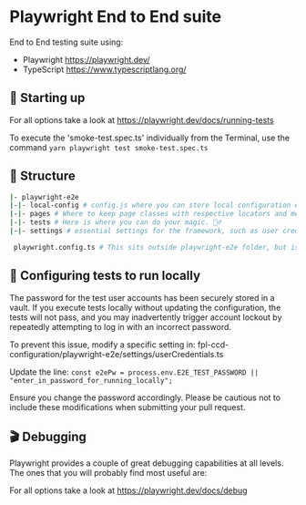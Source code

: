 # Playwright End to End suite

End to End testing suite using:

- Playwright https://playwright.dev/
- TypeScript https://www.typescriptlang.org/

## 🤖 Starting up

For all options take a look at https://playwright.dev/docs/running-tests

To execute the 'smoke-test.spec.ts' individually from the Terminal, use the command `yarn playwright test smoke-test.spec.ts`

## 📁 Structure

```sh
|- playwright-e2e
|-|- local-config # config.js where you can store local configuration e.g. default password.
|-|- pages # Where to keep page classes with respective locators and methods.
|-|- tests # Here is where you can do your magic. 🧙‍♂️
|-|- settings # essential settings for the framework, such as user credentials and URLs.

 playwright.config.ts # This sits outside playwright-e2e folder, but is the config file for playwright only tests.
```

## 🔐 Configuring tests to run locally

The password for the test user accounts has been securely stored in a vault. If you execute tests locally without updating the configuration, the tests will not pass, and you may inadvertently trigger account lockout by repeatedly attempting to log in with an incorrect password.

To prevent this issue, modify a specific setting in:
fpl-ccd-configuration/playwright-e2e/settings/userCredentials.ts

Update the line:
`const e2ePw = process.env.E2E_TEST_PASSWORD || "enter_in_password_for_running_locally";`

Ensure you change the password accordingly. Please be cautious not to include these modifications when submitting your pull request.

## 🎬 Debugging

Playwright provides a couple of great debugging capabilities at all levels. The ones that you will probably find most useful are:

For all options take a look at https://playwright.dev/docs/debug
